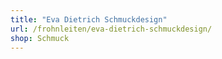 ```yaml
---
title: "Eva Dietrich Schmuckdesign"
url: /frohnleiten/eva-dietrich-schmuckdesign/
shop: Schmuck
---
```

